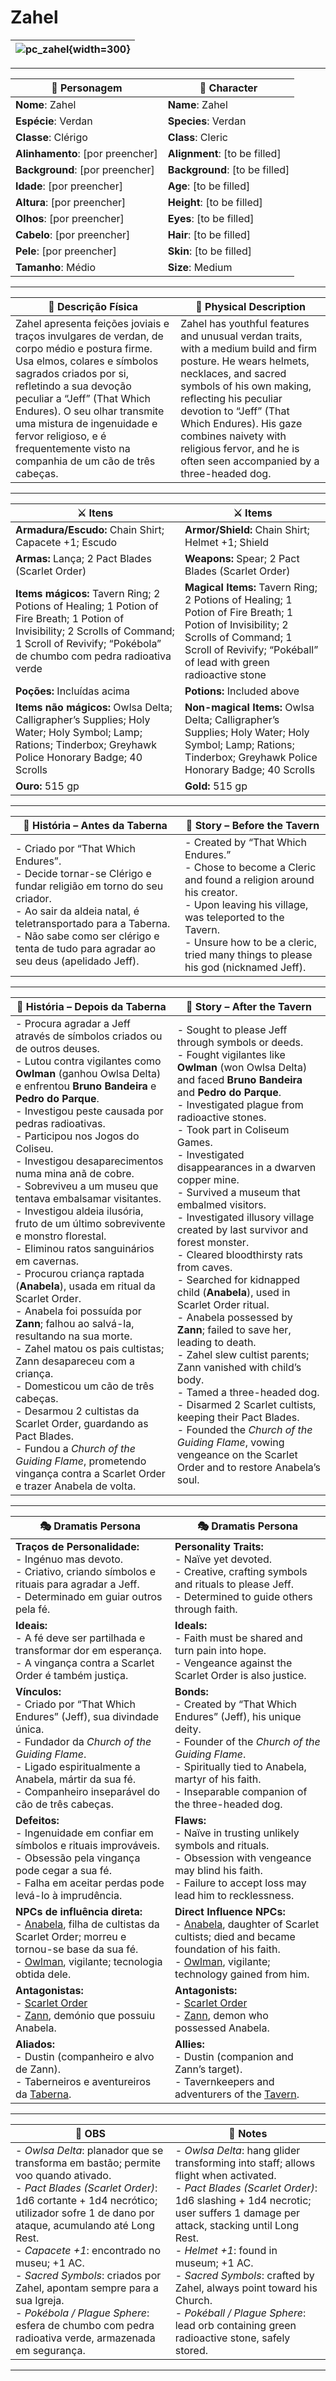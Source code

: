 # Zahel

| ![pc_zahel](assets/pc/pc_zahel.png){width=300} |
| ---------------------------------------------- |

---

| **🧙 Personagem** | **🧙 Character** |
| ----------------- | ---------------- |
| **Nome**: Zahel | **Name**: Zahel |
| **Espécie**: Verdan | **Species**: Verdan |
| **Classe**: Clérigo | **Class**: Cleric |
| **Alinhamento**: [por preencher] | **Alignment**: [to be filled] |
| **Background**: [por preencher] | **Background**: [to be filled] |
| **Idade**: [por preencher] | **Age**: [to be filled] |
| **Altura**: [por preencher] | **Height**: [to be filled] |
| **Olhos**: [por preencher] | **Eyes**: [to be filled] |
| **Cabelo**: [por preencher] | **Hair**: [to be filled] |
| **Pele**: [por preencher] | **Skin**: [to be filled] |
| **Tamanho**: Médio | **Size**: Medium |

---

| **📜 Descrição Física** | **📜 Physical Description** |
| ------------------------ | --------------------------- |
| Zahel apresenta feições joviais e traços invulgares de verdan, de corpo médio e postura firme. Usa elmos, colares e símbolos sagrados criados por si, refletindo a sua devoção peculiar a “Jeff” (That Which Endures). O seu olhar transmite uma mistura de ingenuidade e fervor religioso, e é frequentemente visto na companhia de um cão de três cabeças. | Zahel has youthful features and unusual verdan traits, with a medium build and firm posture. He wears helmets, necklaces, and sacred symbols of his own making, reflecting his peculiar devotion to “Jeff” (That Which Endures). His gaze combines naivety with religious fervor, and he is often seen accompanied by a three-headed dog. |

---

| **⚔️ Itens** | **⚔️ Items** |
|--------------|--------------|
| **Armadura/Escudo:** Chain Shirt; Capacete +1; Escudo | **Armor/Shield:** Chain Shirt; Helmet +1; Shield |
| **Armas:** Lança; 2 Pact Blades (Scarlet Order) | **Weapons:** Spear; 2 Pact Blades (Scarlet Order) |
| **Items mágicos:** Tavern Ring; 2 Potions of Healing; 1 Potion of Fire Breath; 1 Potion of Invisibility; 2 Scrolls of Command; 1 Scroll of Revivify; “Pokébola” de chumbo com pedra radioativa verde | **Magical Items:** Tavern Ring; 2 Potions of Healing; 1 Potion of Fire Breath; 1 Potion of Invisibility; 2 Scrolls of Command; 1 Scroll of Revivify; “Pokéball” of lead with green radioactive stone |
| **Poções:** Incluídas acima | **Potions:** Included above |
| **Items não mágicos:** Owlsa Delta; Calligrapher’s Supplies; Holy Water; Holy Symbol; Lamp; Rations; Tinderbox; Greyhawk Police Honorary Badge; 40 Scrolls | **Non-magical Items:** Owlsa Delta; Calligrapher’s Supplies; Holy Water; Holy Symbol; Lamp; Rations; Tinderbox; Greyhawk Police Honorary Badge; 40 Scrolls |
| **Ouro:** 515 gp | **Gold:** 515 gp |

---

| **📖 História – Antes da Taberna** | **📖 Story – Before the Tavern** |
| ---------------------------------- | -------------------------------- |
| - Criado por “That Which Endures”.<br>- Decide tornar-se Clérigo e fundar religião em torno do seu criador.<br>- Ao sair da aldeia natal, é teletransportado para a Taberna.<br>- Não sabe como ser clérigo e tenta de tudo para agradar ao seu deus (apelidado Jeff). | - Created by “That Which Endures.”<br>- Chose to become a Cleric and found a religion around his creator.<br>- Upon leaving his village, was teleported to the Tavern.<br>- Unsure how to be a cleric, tried many things to please his god (nicknamed Jeff). |

---

| **📖 História – Depois da Taberna** | **📖 Story – After the Tavern** |
| ----------------------------------- | -------------------------------- |
| - Procura agradar a Jeff através de símbolos criados ou de outros deuses.<br>- Lutou contra vigilantes como **Owlman** (ganhou Owlsa Delta) e enfrentou **Bruno Bandeira** e **Pedro do Parque**.<br>- Investigou peste causada por pedras radioativas.<br>- Participou nos Jogos do Coliseu.<br>- Investigou desaparecimentos numa mina anã de cobre.<br>- Sobreviveu a um museu que tentava embalsamar visitantes.<br>- Investigou aldeia ilusória, fruto de um último sobrevivente e monstro florestal.<br>- Eliminou ratos sanguinários em cavernas.<br>- Procurou criança raptada (**Anabela**), usada em ritual da Scarlet Order.<br>- Anabela foi possuída por **Zann**; falhou ao salvá-la, resultando na sua morte.<br>- Zahel matou os pais cultistas; Zann desapareceu com a criança.<br>- Domesticou um cão de três cabeças.<br>- Desarmou 2 cultistas da Scarlet Order, guardando as Pact Blades.<br>- Fundou a *Church of the Guiding Flame*, prometendo vingança contra a Scarlet Order e trazer Anabela de volta. | - Sought to please Jeff through symbols or deeds.<br>- Fought vigilantes like **Owlman** (won Owlsa Delta) and faced **Bruno Bandeira** and **Pedro do Parque**.<br>- Investigated plague from radioactive stones.<br>- Took part in Coliseum Games.<br>- Investigated disappearances in a dwarven copper mine.<br>- Survived a museum that embalmed visitors.<br>- Investigated illusory village created by last survivor and forest monster.<br>- Cleared bloodthirsty rats from caves.<br>- Searched for kidnapped child (**Anabela**), used in Scarlet Order ritual.<br>- Anabela possessed by **Zann**; failed to save her, leading to death.<br>- Zahel slew cultist parents; Zann vanished with child’s body.<br>- Tamed a three-headed dog.<br>- Disarmed 2 Scarlet cultists, keeping their Pact Blades.<br>- Founded the *Church of the Guiding Flame*, vowing vengeance on the Scarlet Order and to restore Anabela’s soul. |

---

| **🎭 Dramatis Persona** | **🎭 Dramatis Persona** |
|--------------------------|-------------------------|
| **Traços de Personalidade:**<br>- Ingénuo mas devoto.<br>- Criativo, criando símbolos e rituais para agradar a Jeff.<br>- Determinado em guiar outros pela fé. | **Personality Traits:**<br>- Naïve yet devoted.<br>- Creative, crafting symbols and rituals to please Jeff.<br>- Determined to guide others through faith. |
| **Ideais:**<br>- A fé deve ser partilhada e transformar dor em esperança.<br>- A vingança contra a Scarlet Order é também justiça. | **Ideals:**<br>- Faith must be shared and turn pain into hope.<br>- Vengeance against the Scarlet Order is also justice. |
| **Vínculos:**<br>- Criado por “That Which Endures” (Jeff), sua divindade única.<br>- Fundador da *Church of the Guiding Flame*.<br>- Ligado espiritualmente a Anabela, mártir da sua fé.<br>- Companheiro inseparável do cão de três cabeças. | **Bonds:**<br>- Created by “That Which Endures” (Jeff), his unique deity.<br>- Founder of the *Church of the Guiding Flame*.<br>- Spiritually tied to Anabela, martyr of his faith.<br>- Inseparable companion of the three-headed dog. |
| **Defeitos:**<br>- Ingenuidade em confiar em símbolos e rituais improváveis.<br>- Obsessão pela vingança pode cegar a sua fé.<br>- Falha em aceitar perdas pode levá-lo à imprudência. | **Flaws:**<br>- Naïve in trusting unlikely symbols and rituals.<br>- Obsession with vengeance may blind his faith.<br>- Failure to accept loss may lead him to recklessness. |
| **NPCs de influência direta:**<br>- [Anabela](../npc/anabela.md), filha de cultistas da Scarlet Order; morreu e tornou-se base da sua fé.<br>- [Owlman](../npc/owlman.md), vigilante; tecnologia obtida dele. | **Direct Influence NPCs:**<br>- [Anabela](../npc/anabela.md), daughter of Scarlet cultists; died and became foundation of his faith.<br>- [Owlman](../npc/owlman.md), vigilante; technology gained from him. |
| **Antagonistas:**<br>- [Scarlet Order](../organizations/scarlet_order.md)<br>- [Zann](../npc/zann.md), demónio que possuiu Anabela. | **Antagonists:**<br>- [Scarlet Order](../organizations/scarlet_order.md)<br>- [Zann](../npc/zann.md), demon who possessed Anabela. |
| **Aliados:**<br>- Dustin (companheiro e alvo de Zann).<br>- Taberneiros e aventureiros da [Taberna](../locations/taberna.md). | **Allies:**<br>- Dustin (companion and Zann’s target).<br>- Tavernkeepers and adventurers of the [Tavern](../locations/taberna.md). |

---

| **🔮 OBS** | **🔮 Notes** |
|------------|--------------|
| - *Owlsa Delta*: planador que se transforma em bastão; permite voo quando ativado.<br>- *Pact Blades (Scarlet Order)*: 1d6 cortante + 1d4 necrótico; utilizador sofre 1 de dano por ataque, acumulando até Long Rest.<br>- *Capacete +1*: encontrado no museu; +1 AC.<br>- *Sacred Symbols*: criados por Zahel, apontam sempre para a sua Igreja.<br>- *Pokébola / Plague Sphere*: esfera de chumbo com pedra radioativa verde, armazenada em segurança. | - *Owlsa Delta*: hang glider transforming into staff; allows flight when activated.<br>- *Pact Blades (Scarlet Order)*: 1d6 slashing + 1d4 necrotic; user suffers 1 damage per attack, stacking until Long Rest.<br>- *Helmet +1*: found in museum; +1 AC.<br>- *Sacred Symbols*: crafted by Zahel, always point toward his Church.<br>- *Pokéball / Plague Sphere*: lead orb containing green radioactive stone, safely stored. |

---
